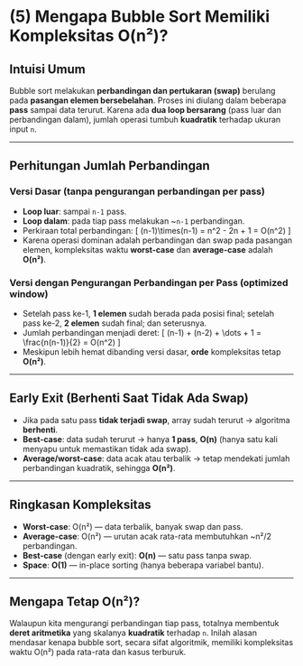 # (5) Mengapa Bubble Sort Memiliki Kompleksitas O(n²)?

## Intuisi Umum

Bubble sort melakukan **perbandingan dan pertukaran (swap)** berulang pada **pasangan elemen bersebelahan**. Proses ini diulang dalam beberapa **pass** sampai data terurut. Karena ada **dua loop bersarang** (pass luar dan perbandingan dalam), jumlah operasi tumbuh **kuadratik** terhadap ukuran input `n`.

---

## Perhitungan Jumlah Perbandingan

### Versi Dasar (tanpa pengurangan perbandingan per pass)

- **Loop luar**: sampai `n-1` pass.
- **Loop dalam**: pada tiap pass melakukan ~`n-1` perbandingan.
- Perkiraan total perbandingan:
  \[
  (n-1)\times(n-1) = n^2 - 2n + 1 = O(n^2)
  \]
- Karena operasi dominan adalah perbandingan dan swap pada pasangan elemen, kompleksitas waktu **worst-case** dan **average-case** adalah **O(n²)**.

### Versi dengan Pengurangan Perbandingan per Pass (optimized window)

- Setelah pass ke-1, **1 elemen** sudah berada pada posisi final; setelah pass ke-2, **2 elemen** sudah final; dan seterusnya.
- Jumlah perbandingan menjadi deret:
  \[
  (n-1) + (n-2) + \dots + 1 = \frac{n(n-1)}{2} = O(n^2)
  \]
- Meskipun lebih hemat dibanding versi dasar, **orde** kompleksitas tetap **O(n²)**.

---

## Early Exit (Berhenti Saat Tidak Ada Swap)

- Jika pada satu pass **tidak terjadi swap**, array sudah terurut → algoritma **berhenti**.
- **Best-case**: data sudah terurut → hanya **1 pass**, **O(n)** (hanya satu kali menyapu untuk memastikan tidak ada swap).
- **Average/worst-case**: data acak atau terbalik → tetap mendekati jumlah perbandingan kuadratik, sehingga **O(n²)**.

---

## Ringkasan Kompleksitas

- **Worst-case**: O(n²) — data terbalik, banyak swap dan pass.
- **Average-case**: O(n²) — urutan acak rata-rata membutuhkan ~n²/2 perbandingan.
- **Best-case** (dengan early exit): **O(n)** — satu pass tanpa swap.
- **Space**: **O(1)** — in-place sorting (hanya beberapa variabel bantu).

---

## Mengapa Tetap O(n²)?

Walaupun kita mengurangi perbandingan tiap pass, totalnya membentuk **deret aritmetika** yang skalanya **kuadratik** terhadap `n`. Inilah alasan mendasar kenapa bubble sort, secara sifat algoritmik, memiliki kompleksitas waktu O(n²) pada rata-rata dan kasus terburuk.

